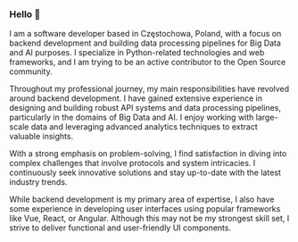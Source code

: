 ### Hello  👋

I am a software developer based in Częstochowa, Poland, with a focus on backend development and building data processing pipelines for Big Data and AI purposes. I specialize in Python-related technologies and web frameworks, and I am trying to be an active contributor to the Open Source community.

Throughout my professional journey, my main responsibilities have revolved around backend development. I have gained extensive experience in designing and building robust API systems and data processing pipelines, particularly in the domains of Big Data and AI. I enjoy working with large-scale data and leveraging advanced analytics techniques to extract valuable insights.

With a strong emphasis on problem-solving, I find satisfaction in diving into complex challenges that involve protocols and system intricacies. I continuously seek innovative solutions and stay up-to-date with the latest industry trends.

While backend development is my primary area of expertise, I also have some experience in developing user interfaces using popular frameworks like Vue, React, or Angular. Although this may not be my strongest skill set, I strive to deliver functional and user-friendly UI components.
